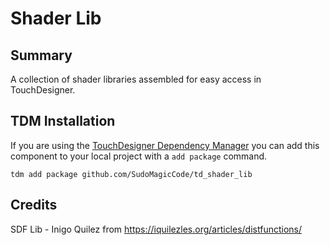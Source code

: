 # Shader Lib

## Summary
A collection of shader libraries assembled for easy access in TouchDesigner.


## TDM Installation
If you are using the [TouchDesigner Dependency Manager](https://github.com/SudoMagicCode/TouchDesigner-Dependency-Manager) you can add this component to your local project with a `add package` command.
```shell
tdm add package github.com/SudoMagicCode/td_shader_lib
``` 

## Credits
SDF Lib - Inigo Quilez
from https://iquilezles.org/articles/distfunctions/
